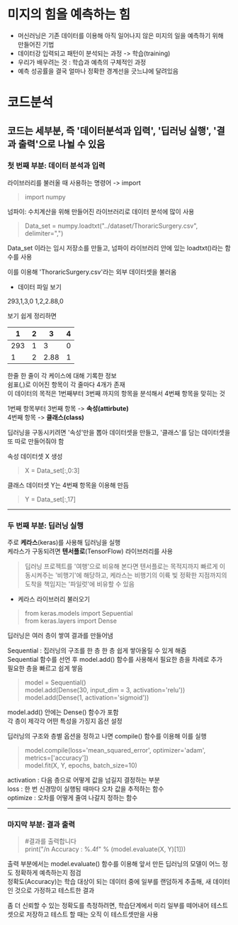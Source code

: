 # 미지의 힘을 예측하는 힘
- 머신러닝은 기존 데이터를 이용해 아직 일어나지 않은 미지의 일을 예측하기 위해 만들어진 기법
- 데이터강 입력되고 패턴이 분석되는 과정 -> 학습(training)
- 우리가 배우려는 것 : 학습과 예측의 구체적인 과정
- 예측 성공률을 결국 얼마나 정확한 경계선을 긋느냐에 달려있음

# 코드분석
## 코드는 세부분, 즉 '데이터분석과 입력', '딥러닝 실행', '결과 출력'으로 나뉠 수 있음
### 첫 번째 부분: 데이터 분석과 입력
라이브러리를 불러올 때 사용하는 명령어 -> import
>import numpy

넘파이: 수치계산을 위해 만들어진 라이브러리로 데이터 분석에 많이 사용

>Data_set = numpy.loadtxt("../dataset/ThoraricSurgery.csv", delimiter=",")

Data_set 이라는 임시 저장소를 만들고, 넘파이 라이브러리 안에 있는 loadtxt()라는 함수를 사용

이를 이용해 'ThoraricSurgery.csv'라는 외부 데이터셋을 불러옴

- 데이터 파일 보기

293,1,3,0
1,2,2.88,0

보기 쉽게 정리하면

1|2|3|4
----|----|----|----
293|1|3|0
1|2|2.88|1

한줄 한 줄이 각 케이스에 대해 기록한 정보  
쉼표(,)로 이어진 항목이 각 줄마다 4개가 존재  
이 데이터의 목적은 1번째부터 3번째 까지의 항목을 분석해서 4번째 항목을 맞히는 것

1번째 항목부터 3번째 항목 -> **속성(attirbute)**  
4번째 항목 -> **클래스(class)**

딥러닝을 구동시키려면 '속성'만을 뽑아 데이터셋을 만들고, '클래스'를 담는 데이터셋을 또 따로 만들어줘야 함

속성 데이터셋 X 생성
>X = Data_set[:,0:3]

클래스 데이터셋 Y는 4번째 항목을 이용해 만듬
>Y = Data_set[:,17]

----

### 두 번째 부분: 딥러닝 실행

주로 **케라스**(keras)를 사용해 딥러닝을 실행  
케라스가 구동되려면 **텐서플로**(TensorFlow) 라이브러리를 사용

>딥러닝 프로젝트를 '여행'으로 비유해 본다면 텐서플로는 목적지까지 빠르게 이동시켜주는 '비행기'에 해당하고, 케라스는 비행기의 이륙 빛 정확한 지점까지의 도착을 책임지는 '파일럿'에 비유할 수 있음

- 케라스 라이브러리 불러오기
> from keras.models import Sepuential  
from keras.layers import Dense

딥러닝은 여러 층이 쌓여 결과를 만들어냄

Sequential : 집러닝의 구조를 한 층 한 층 쉽게 쌓아올릴 수 있게 해줌  
Sequential 함수를 선언 후 model.add() 함수를 사용해서 필요한 층을 차례로 추가  
필요한 층을 빠르고 쉽게 쌓음

>model = Sequential()  
model.add(Dense(30, input_dim = 3, activation='relu'))  
model.add(Dense(1, activation='sigmoid'))

model.add() 안에는 Dense() 함수가 포함  
각 층이 제각각 어떤 특성을 가징지 옵션 설정

딥러닝의 구조와 층별 옵션을 정하고 나면 compile() 함수를 이용해 이를 실행

>model.compile(loss='mean_squared_error', optimizer='adam', metrics=['accuracy'])  
model.fit(X, Y, epochs, batch_size=10)

activation : 다음 층으로 어떻게 값을 넘길지 결정하는 부분  
loss : 한 번 신경망이 실행됭 때마다 오차 값을 추적하는 함수  
optimize : 오차를 어떻게 줄여 나갈지 정하는 함수  

----

### 마지막 부분: 결과 출력

>#결과를 출력합니다  
print("/n Accuracy : %.4f" % (model.evaluate(X, Y)[1]))

출력 부분에서는 model.evaluate() 함수를 이용해 앞서 만든 딥러닝의 모델이 어느 정도 정확하게 예측하는지 점검  
정확도(Accuracy)는 학습 대상이 되는 데이터 중에 일부를 랜덤하게 추출해, 새 데이터인 것으로 가정하고 테스트한 결과

좀 더 신뢰할 수 있는 정확도를 측정하려면, 학습단계에서 미리 일부를 떼어내어 테스트 셋으로 저장하고 테스트 할 때는 오직 이 테스트셋만을 사용
